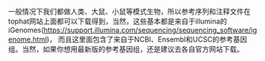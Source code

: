 一般情况下我们都做人类、大鼠、小鼠等模式生物，所以参考序列和注释文件在tophat网站上面都可以下载得到，当然，这些基本都是来自于illumina的iGenomes(https://support.illumina.com/sequencing/sequencing_software/igenome.html)，
而且这里面包含了来自于NCBI、Ensembl和UCSC的参考基因组。当然，如果你想用最新版的参考基因组，还是建议去各自官方网站下载。
